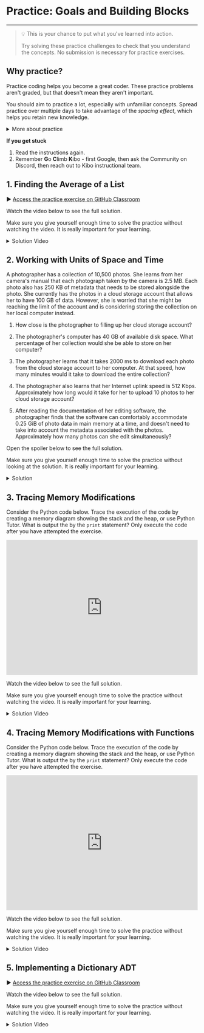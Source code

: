 # Practice: Goals and Building Blocks

---

> 💡 This is your chance to put what you've learned into action.
>
> Try solving these practice challenges to check that you understand the concepts.
> No submission is necessary for practice exercises.

## Why practice?

Practice coding helps you become a great coder. These practice problems aren't
graded, but that doesn't mean they aren't important.

You should aim to practice a lot, especially with unfamiliar concepts. Spread practice over multiple days to take advantage of the _spacing effect_, which helps you retain new knowledge.

<details><summary>More about practice</summary>

Practice helps you understand what you know, and what you don't know. It can be easy to trick yourself into thinking you understand something when you
do not -- or that you don't understand when you do. Practicing by writing code
or debugging code will help you find out what you really understand, and where
you are still confused.

Practice helps build confidence in your coding. The more programs you write, and
the more problems you solve, the more you learn that you are a capable coder and
problem-solver.

Practice doesn't always feel good - sometimes you'll be stumped! But, practice
shouldn't feel super frustrating either. If you find yourself getting angry at
yourself or the code, it's a good time to take a break and ask for help.

The **solutions** to each challenge are available, and you can view a video of the solution below each challenge.

* Try to go through the whole challenge without using the solution.
* If you can’t do the challenge without looking the solution, it means you don’t understand the material well enough yet.
* Try the next practice challenges without looking at the solution. If you need more practice challenges, reach out on Discord.

</details>

<aside>

**If you get stuck**
1. Read the instructions again.
2. Remember **G**o **C**limb **K**ibo - first Google, then ask the Community on Discord, then reach out to Kibo instructional team.

</aside>

## 1. Finding the Average of a List

▶️ [Access the practice exercise on GitHub Classroom](https://github.com/kiboschool/dsa-list-avg)

Watch the video below to see the full solution.

Make sure you give yourself enough time to solve the practice without watching the video. It is really important for your learning.

<details><summary>Solution Video</summary>

<div
  style="position: relative; padding-bottom: 56.25%; height: 0;">
  <iframe
    src="https://www.youtube.com/embed/HRxKUVTDVTU"
    title="YouTube video player"
    frameborder="0"
    allow="accelerometer; autoplay; clipboard-write; encrypted-media; gyroscope; picture-in-picture"
    allowfullscreen
    style="position: absolute; top: 0; left: 0; width: 100%; height: 100%;">
  </iframe>
</div>

</details>

## 2. Working with Units of Space and Time

A photographer has a collection of 10,500 photos. She learns from her camera's manual that each photograph taken by the camera is 2.5 MB. Each photo also has 250 KB of metadata that needs to be stored alongside the photo. She currently has the photos in a cloud storage account that allows her to have 100 GB of data. However, she is worried that she might be reaching the limit of the account and is considering storing the collection on her local computer instead.

1. How close is the photographer to filling up her cloud storage account?

2. The photographer's computer has 40 GB of available disk space. What percentage of her collection would she be able to store on her computer?

3. The photographer learns that it takes 2000 ms to download each photo from the cloud storage account to her computer. At that speed, how many minutes would it take to download the entire collection?

4. The photographer also learns that her Internet uplink speed is 512 Kbps. Approximately how long would it take for her to upload 10 photos to her cloud storage account?

5. After reading the documentation of her editing software, the photographer finds that the software can comfortably accommodate 0.25 GiB of photo data in main memory at a time, and doesn't need to take into account the metadata associated with the photos. Approximately how many photos can she edit simultaneously?

Open the spoiler below to see the full solution.

Make sure you give yourself enough time to solve the practice without looking at the solution. It is really important for your learning.

<details><summary>Solution</summary>

1. Since the application being used in this problem is storage, it’s probably better to assume that the units are in terms of base 2. In other words, we could say that 1 KB = 1024 B, etc. However, since we’re just looking for rough numbers, we can use the base 10 system, i.e. 1 KB = 1000 B.
If that’s the case, then 250 KB of metadata is equivalent to .25 MB. Let’s add that to the size of the photo itself to get 2.75 MB of data overall for each picture.
If the photographer has 10,500 photos, that’s 10,500 * 2.75 MB = 28,875 MB = 28.875 GB of data. Therefore, she has used less than 29% of the available space on her cloud storage account.

2. Since her photo collection would only take up 28.875 GB of storage, she would be able to store 100% of it with more than 10 GB of storage space left over.

3. To download all 10,500 photos, it would take 10,500 * 2000 ms = 21000000 ms = 21000 seconds = 350 minutes.

4. Let’s convert the Internet uplink speed to MBps so that we have units that can be directly calculated with a 2.75 MB photo. 512 Kbps = 64 KBps (since there are 8 bits in a byte). We then have 64 KBps = .064 MBps. Therefore, .064 MBps * 2.75 MB means that every photo can be uploaded in .176 seconds. To upload 10 photos would therefore take 1.76 seconds.

5. Since this problem specifically mentions GiB, let’s use base 2 units and assume that each photo is really 2.5 MiB. We don’t need to include the metadata. 0.25 GiB = 250 MiB, so the editing software can hold 250 MiB / 2.5 MiB = 100 photos at a time.

</details>

## 3. Tracing Memory Modifications

Consider the Python code below. Trace the execution of the code by creating a memory diagram showing the stack and the heap, or use Python Tutor. What is output the by the `print` statement? Only execute the code after you have attempted the exercise.

<iframe src="https://trinket.io/embed/python/3d20d411fa" width="100%" height="356" frameborder="0" marginwidth="0" marginheight="0" allowfullscreen></iframe>

Watch the video below to see the full solution.

Make sure you give yourself enough time to solve the practice without watching the video. It is really important for your learning.

<details><summary>Solution Video</summary>

<div
  style="position: relative; padding-bottom: 56.25%; height: 0;">
  <iframe
    src="https://www.youtube.com/embed/QEcZdylRiKo"
    title="YouTube video player"
    frameborder="0"
    allow="accelerometer; autoplay; clipboard-write; encrypted-media; gyroscope; picture-in-picture"
    allowfullscreen
    style="position: absolute; top: 0; left: 0; width: 100%; height: 100%;">
  </iframe>
</div>

</details>

## 4. Tracing Memory Modifications with Functions

Consider the Python code below. Trace the execution of the code by creating a memory diagram showing the stack and the heap, or use Python Tutor. What is output the by the `print` statement? Only execute the code after you have attempted the exercise.

<iframe src="https://trinket.io/embed/python/5a6d5ad261" width="100%" height="356" frameborder="0" marginwidth="0" marginheight="0" allowfullscreen></iframe>

Watch the video below to see the full solution.

Make sure you give yourself enough time to solve the practice without watching the video. It is really important for your learning.

<details><summary>Solution Video</summary>

<div
  style="position: relative; padding-bottom: 56.25%; height: 0;">
  <iframe
    src="https://www.youtube.com/embed/LD3Gmrb3Mao"
    title="YouTube video player"
    frameborder="0"
    allow="accelerometer; autoplay; clipboard-write; encrypted-media; gyroscope; picture-in-picture"
    allowfullscreen
    style="position: absolute; top: 0; left: 0; width: 100%; height: 100%;">
  </iframe>
</div>

</details>

## 5. Implementing a Dictionary ADT

▶️ [Access the practice exercise on GitHub Classroom](https://github.com/kiboschool/dsa-dict-adt)

Watch the video below to see the full solution.

Make sure you give yourself enough time to solve the practice without watching the video. It is really important for your learning.

<details><summary>Solution Video</summary>

<div
  style="position: relative; padding-bottom: 56.25%; height: 0;">
  <iframe
    src="https://www.youtube.com/embed/CeBgqqI5tV0"
    title="YouTube video player"
    frameborder="0"
    allow="accelerometer; autoplay; clipboard-write; encrypted-media; gyroscope; picture-in-picture"
    allowfullscreen
    style="position: absolute; top: 0; left: 0; width: 100%; height: 100%;">
  </iframe>
</div>

</details>
